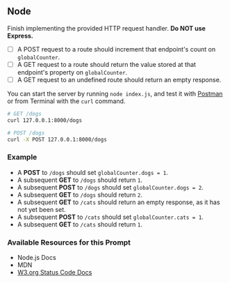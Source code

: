 ## Node

Finish implementing the provided HTTP request handler. **Do NOT use Express.**
  * [ ] A POST request to a route should increment that endpoint's count on `globalCounter`.
  * [ ] A GET request to a route should return the value stored at that endpoint's property on `globalCounter`.
  * [ ] A GET request to an undefined route should return an empty response.

You can start the server by running `node index.js`, and test it with [Postman](https://www.getpostman.com/) or from Terminal with the `curl` command.

```sh
# GET /dogs
curl 127.0.0.1:8000/dogs

# POST /dogs
curl -X POST 127.0.0.1:8000/dogs
```

### Example
* A **POST** to `/dogs` should set `globalCounter.dogs = 1`.
* A subsequent **GET** to `/dogs` should return `1`.
* A subsequent **POST** to `/dogs` should set `globalCounter.dogs = 2`.
* A subsequent **GET** to `/dogs` should return `2`.
* A subsequent **GET** to `/cats` should return an empty response, as it has not yet been set.
* A subsequent **POST** to `/cats` should set `globalCounter.cats = 1`.
* A subsequent **GET** to `/cats` should return `1`.

### Available Resources for this Prompt
* Node.js Docs
* MDN
* [W3.org Status Code Docs](https://www.w3.org/Protocols/rfc2616/rfc2616-sec10.html) 
